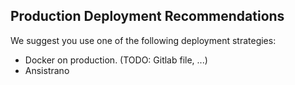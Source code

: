 ## Production Deployment Recommendations

We suggest you use one of the following deployment strategies:

- Docker on production. (TODO: Gitlab file, ...)
- Ansistrano
